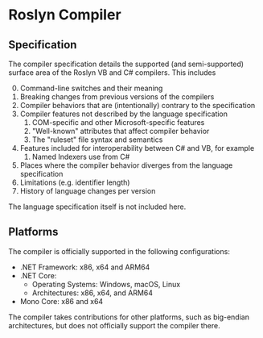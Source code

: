 # Roslyn Compiler

## Specification

The compiler specification details the supported (and semi-supported) surface area of the Roslyn VB and C# compilers. This includes

0. Command-line switches and their meaning
1. Breaking changes from previous versions of the compilers
2. Compiler behaviors that are (intentionally) contrary to the specification
3. Compiler features not described by the language specification
    1. COM-specific and other Microsoft-specific features
    2. "Well-known" attributes that affect compiler behavior
    3. The "ruleset" file syntax and semantics
4. Features included for interoperability between C# and VB, for example
    1. Named Indexers use from C#
5. Places where the compiler behavior diverges from the language specification
6. Limitations (e.g. identifier length)
7. History of language changes per version

The language specification itself is not included here.

## Platforms

The compiler is officially supported in the following configurations:

- .NET Framework: x86, x64 and ARM64
- .NET Core:
  - Operating Systems: Windows, macOS, Linux
  - Architectures: x86, x64, and ARM64
- Mono Core: x86 and x64

The compiler takes contributions for other platforms, such as big-endian architectures, but does not officially support the compiler there.
